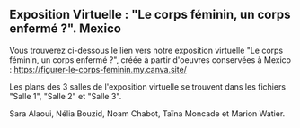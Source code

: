 ## Exposition Virtuelle : "Le corps féminin, un corps enfermé ?". Mexico

Vous trouverez ci-dessous le lien vers notre exposition virtuelle "Le corps féminin, un corps enfermé ?", créée à partir d'oeuvres conservées à Mexico : https://figurer-le-corps-feminin.my.canva.site/

Les plans des 3 salles de l'exposition virtuelle se trouvent dans les fichiers "Salle 1", "Salle 2" et "Salle 3".

Sara Alaoui, Nélia Bouzid, Noam Chabot, Taïna Moncade et Marion Watier.
